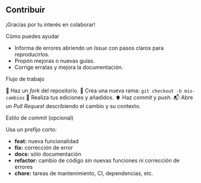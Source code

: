 ## Contribuir

¡Gracias por tu interés en colaborar!

Cómo puedes ayudar

* Informa de errores abriendo un *Issue* con pasos claros para reproducirlos.
* Propón mejoras o nuevas guías.
* Corrige erratas y mejora la documentación.

Flujo de trabajo

🍴 Haz un *fork* del repositorio.
🔀 Crea una nueva rama: `git checkout -b mis-cambios`
📝 Realiza tus ediciones y añadidos.
⬆️ Haz *commit* y *push*.
📬 Abre un *Pull Request* describiendo el cambio y su contexto.

Estilo de *commit* (opcional)

Usa un prefijo corto:

* **feat:** nueva funcionalidad
* **fix:** corrección de error
* **docs:** sólo documentación
* **refactor:** cambio de código sin nuevas funciones ni corrección de errores
* **chore:** tareas de mantenimiento, CI, dependencias, etc.

